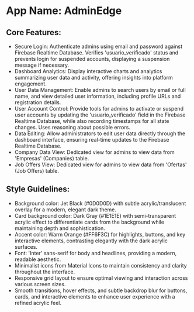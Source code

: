 # **App Name**: AdminEdge

## Core Features:

- Secure Login: Authenticate admins using email and password against Firebase Realtime Database. Verifies 'usuario_verificado' status and prevents login for suspended accounts, displaying a suspension message if necessary.
- Dashboard Analytics: Display interactive charts and analytics summarizing user data and activity, offering insights into platform engagement.
- User Data Management: Enable admins to search users by email or full name, and view detailed user information, including profile URLs and registration details.
- User Account Control: Provide tools for admins to activate or suspend user accounts by updating the 'usuario_verificado' field in the Firebase Realtime Database, while also recording timestamps for all state changes. Uses reasoning about possible errors.
- Data Editing: Allow administrators to edit user data directly through the dashboard interface, ensuring real-time updates to the Firebase Realtime Database.
- Company Data View: Dedicated view for admins to view data from 'Empresas' (Companies) table.
- Job Offers View: Dedicated view for admins to view data from 'Ofertas' (Job Offers) table.

## Style Guidelines:

- Background color: Jet Black (#0D0D0D) with subtle acrylic/translucent overlay for a modern, elegant dark theme.
- Card background color: Dark Gray (#1E1E1E) with semi-transparent acrylic effect to differentiate cards from the background while maintaining depth and sophistication.
- Accent color: Warm Orange (#FF6F3C) for highlights, buttons, and key interactive elements, contrasting elegantly with the dark acrylic surfaces.
- Font: 'Inter' sans-serif for body and headlines, providing a modern, readable aesthetic.
- Minimalist icons from Material Icons to maintain consistency and clarity throughout the interface.
- Responsive grid layout to ensure optimal viewing and interaction across various screen sizes.
- Smooth transitions, hover effects, and subtle backdrop blur for buttons, cards, and interactive elements to enhance user experience with a refined acrylic feel.
